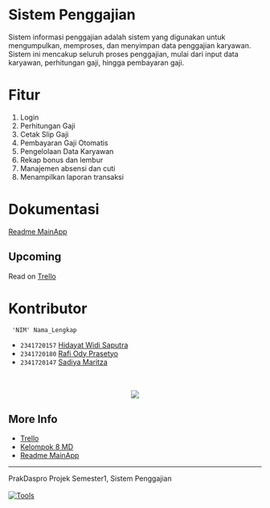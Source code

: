 # Sistem Penggajian

Sistem informasi penggajian adalah sistem yang digunakan untuk mengumpulkan, memproses, dan menyimpan data penggajian karyawan. Sistem ini mencakup seluruh proses penggajian, mulai dari input data karyawan, perhitungan gaji, hingga pembayaran gaji.

# Fitur

1. Login
1. Perhitungan Gaji
1. Cetak Slip Gaji
1. Pembayaran Gaji Otomatis
1. Pengelolaan Data Karyawan
1. Rekap bonus dan lembur
1. Manajemen absensi dan cuti
1. Menampilkan laporan transaksi

# Dokumentasi

[Readme MainApp](src/README.md)

## Upcoming

Read on [Trello](https://trello.com/b/MzOBfiwW/projek-prodas)

# Kontributor

```
 'NIM' Nama_Lengkap
```

- `2341720157` [Hidayat Widi Saputra](https://github.com/Raruu)
- `2341720180` [Rafi Ody Prasetyo](https://github.com/rafiody16)
- `2341720147` [Sadiya Maritza](https://github.com/Sadiya8924)
  <br/>
  <br/>
  <br/>

<p align="center">
<img src="https://contrib.rocks/image?repo=Raruu/PrakDaspro-Sistem-Penggajian" />
</p>

## More Info

- <a href="https://trello.com/b/MzOBfiwW/projek-prodas" target="_blank">Trello</a>
- [Kelompok 8 MD](Kelompok8.md)
- [Readme MainApp](src/README.md)

---

PrakDaspro Projek Semester1, Sistem Penggajian\
<br>
[![Tools](https://skillicons.dev/icons?i=java,vscode,git)](https://skillicons.dev)
